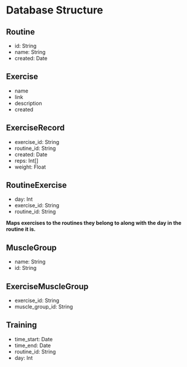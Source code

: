 # Database Structure

## Routine

* id: String
* name: String
* created: Date

## Exercise

* name
* link
* description
* created

##  ExerciseRecord

* exercise_id: String
* routine_id: String
* created: Date
* reps: Int[] 
* weight: Float

## RoutineExercise

* day: Int
* exercise_id: String
* routine_id: String

**Maps exercises to the routines they belong to along with the day in the routine it is.**

## MuscleGroup

* name: String
* id: String

## ExerciseMuscleGroup

* exercise_id: String
* muscle_group_id: String

## Training

* time_start: Date
* time_end: Date
* routine_id: String
* day: Int
